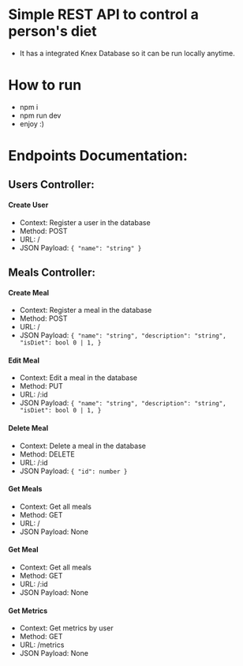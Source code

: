 # Simple REST API to control a person's diet

- It has a integrated Knex Database so it can be run locally anytime.

# How to run
* npm i
* npm run dev
* enjoy :)

# Endpoints Documentation:

## Users Controller:
  #### Create User
  * Context: Register a user in the database
  * Method: POST
  * URL: /
  * JSON Payload: `{
    "name": "string"
  }`

## Meals Controller:
  #### Create Meal
  * Context: Register a meal in the database
  * Method: POST
  * URL: /
  * JSON Payload: `{
    "name": "string",
    "description": "string",
    "isDiet": bool 0 | 1,
  }`

  #### Edit Meal
  * Context: Edit a meal in the database
  * Method: PUT
  * URL: /:id
  * JSON Payload: `{
    "name": "string",
    "description": "string",
    "isDiet": bool 0 | 1,
  }`

  #### Delete Meal
  * Context: Delete a meal in the database
  * Method: DELETE
  * URL: /:id
  * JSON Payload: `{
    "id": number
  }`

  #### Get Meals
  * Context: Get all meals
  * Method: GET
  * URL: /
  * JSON Payload: None

  #### Get Meal
  * Context: Get all meals
  * Method: GET
  * URL: /:id
  * JSON Payload: None

  #### Get Metrics
  * Context: Get metrics by user
  * Method: GET
  * URL: /metrics
  * JSON Payload: None
